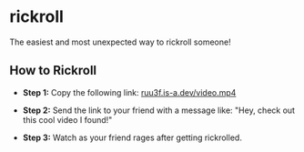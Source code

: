 # rickroll
The easiest and most unexpected way to rickroll someone!

## How to Rickroll

- **Step 1:** Copy the following link:
  [ruu3f.is-a.dev/video.mp4](https://ruu3f.is-a.dev/video.mp4)

- **Step 2:** Send the link to your friend with a message like:
  "Hey, check out this cool video I found!"

- **Step 3:** Watch as your friend rages after getting rickrolled.